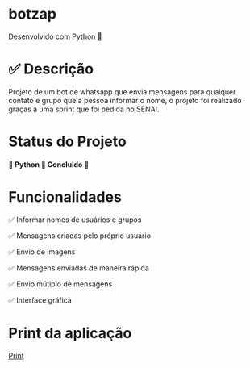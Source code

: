 # botzap

Desenvolvido com Python 🚀

✅ Descrição
===========

Projeto de um bot de whatsapp que envia mensagens para qualquer contato e grupo que a pessoa informar o nome, o projeto foi realizado graças a uma sprint que foi pedida no SENAI.

Status do Projeto
=================

#### 🚧 Python 🚀 Concluido 🚧

Funcionalidades
===============

✅ Informar nomes de usuários e grupos

✅ Mensagens criadas pelo próprio usuário

✅ Envio de imagens

✅ Mensagens enviadas de maneira rápida

✅ Envio mútiplo de mensagens

✅ Interface gráfica


Print da aplicação
=======

[Print](assets/bot1.jpg)

